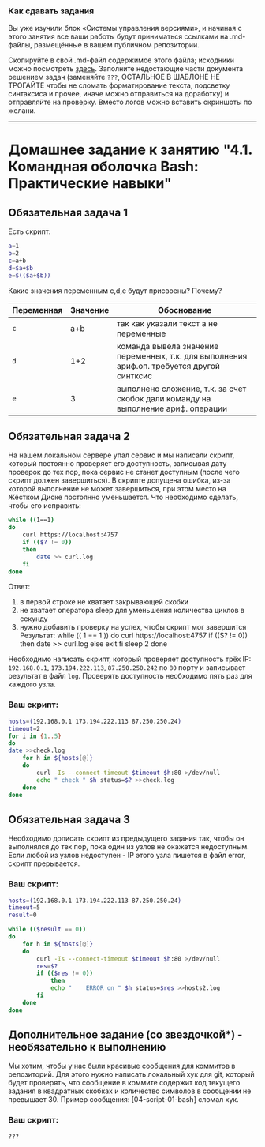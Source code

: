 ### Как сдавать задания

Вы уже изучили блок «Системы управления версиями», и начиная с этого занятия все ваши работы будут приниматься ссылками на .md-файлы, размещённые в вашем публичном репозитории.

Скопируйте в свой .md-файл содержимое этого файла; исходники можно посмотреть [здесь](https://raw.githubusercontent.com/netology-code/sysadm-homeworks/devsys10/04-script-01-bash/README.md). Заполните недостающие части документа решением задач (заменяйте `???`, ОСТАЛЬНОЕ В ШАБЛОНЕ НЕ ТРОГАЙТЕ чтобы не сломать форматирование текста, подсветку синтаксиса и прочее, иначе можно отправиться на доработку) и отправляйте на проверку. Вместо логов можно вставить скриншоты по желани.

---


# Домашнее задание к занятию "4.1. Командная оболочка Bash: Практические навыки"

## Обязательная задача 1

Есть скрипт:
```bash
a=1
b=2
c=a+b
d=$a+$b
e=$(($a+$b))
```

Какие значения переменным c,d,e будут присвоены? Почему?

| Переменная  | Значение | Обоснование |
| ------------- | ------------- | ------------- |
| `c`  | a+b  | так как указали текст а не переменные |
| `d`  | 1+2  | команда вывела значение переменных, т.к. для выполнения ариф.оп. требуется другой синтксис |
| `e`  |  3   | выполнено сложение, т.к. за счет скобок дали команду на выполнение ариф. операции |


## Обязательная задача 2
На нашем локальном сервере упал сервис и мы написали скрипт, который постоянно проверяет его доступность, записывая дату проверок до тех пор, пока сервис не станет доступным (после чего скрипт должен завершиться). В скрипте допущена ошибка, из-за которой выполнение не может завершиться, при этом место на Жёстком Диске постоянно уменьшается. Что необходимо сделать, чтобы его исправить:
```bash
while ((1==1)
do
	curl https://localhost:4757
	if (($? != 0))
	then
		date >> curl.log
	fi
done
```
Ответ:
1. в первой строке не хватает закрывающей скобки
2. не хватает оператора sleep для уменьшения количества циклов в секунду
3. нужно добавить проверку на успех, чтобы скрипт мог завершится
Результат:
while (( 1 == 1 ))
do
	curl https://localhost:4757
	if (($? != 0))
	then
		date >> curl.log
	else exit
	fi
	sleep 2
    done

Необходимо написать скрипт, который проверяет доступность трёх IP: `192.168.0.1`, `173.194.222.113`, `87.250.250.242` по `80` порту и записывает результат в файл `log`. Проверять доступность необходимо пять раз для каждого узла.

### Ваш скрипт:
```bash
hosts=(192.168.0.1 173.194.222.113 87.250.250.24)
timeout=2
for i in {1..5}
do
date >>check.log
	for h in ${hosts[@]}
	do
		curl -Is --connect-timeout $timeout $h:80 >/dev/null
		echo " check " $h status=$? >>check.log
	done
done
```

## Обязательная задача 3
Необходимо дописать скрипт из предыдущего задания так, чтобы он выполнялся до тех пор, пока один из узлов не окажется недоступным. Если любой из узлов недоступен - IP этого узла пишется в файл error, скрипт прерывается.

### Ваш скрипт:
```bash
hosts=(192.168.0.1 173.194.222.113 87.250.250.24)
timeout=5
result=0

while (($result == 0))
do
	for h in ${hosts[@]}
	do
		curl -Is --connect-timeout $timeout $h:80 >/dev/null
		res=$?
		if (($res != 0))
			then
			echo "    ERROR on " $h status=$res >>hosts2.log
		fi
	done
done
```

## Дополнительное задание (со звездочкой*) - необязательно к выполнению

Мы хотим, чтобы у нас были красивые сообщения для коммитов в репозиторий. Для этого нужно написать локальный хук для git, который будет проверять, что сообщение в коммите содержит код текущего задания в квадратных скобках и количество символов в сообщении не превышает 30. Пример сообщения: \[04-script-01-bash\] сломал хук.

### Ваш скрипт:
```bash
???
```

